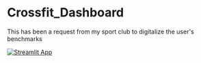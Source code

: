 # Crossfit_Dashboard
This has been a request from my sport club to digitalize the user's benchmarks

[![Streamlit App](https://static.streamlit.io/badges/streamlit_badge_black_white.svg)](https://crossfitdashboard-by7634ejjbg.streamlit.app/)
